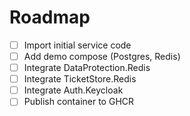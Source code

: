 # Roadmap

- [ ] Import initial service code
- [ ] Add demo compose (Postgres, Redis)
- [ ] Integrate DataProtection.Redis
- [ ] Integrate TicketStore.Redis
- [ ] Integrate Auth.Keycloak
- [ ] Publish container to GHCR
